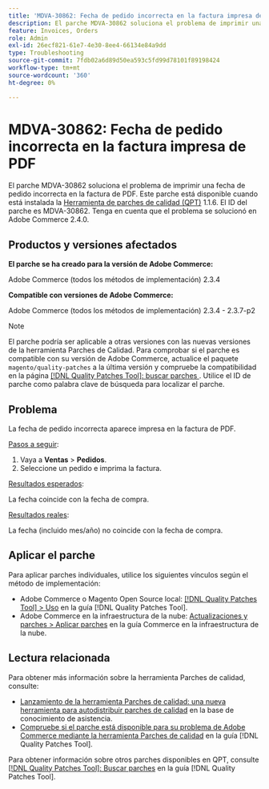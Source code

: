 ```yaml
---
title: 'MDVA-30862: Fecha de pedido incorrecta en la factura impresa de PDF'
description: El parche MDVA-30862 soluciona el problema de imprimir una fecha de pedido incorrecta en la factura de PDF. Este parche está disponible cuando está instalada la [Quality Patches Tool (QPT)](https://experienceleague.adobe.com/es/docs/commerce-operations/tools/quality-patches-tool/quality-patches-tool-to-self-serve-quality-patches) 1.1.6. El ID del parche es MDVA-30862. Tenga en cuenta que el problema se solucionó en Adobe Commerce 2.4.0.
feature: Invoices, Orders
role: Admin
exl-id: 26ecf821-61e7-4e30-8ee4-66134e84a9dd
type: Troubleshooting
source-git-commit: 7fdb02a6d89d50ea593c5fd99d78101f89198424
workflow-type: tm+mt
source-wordcount: '360'
ht-degree: 0%

---
```


# MDVA-30862: Fecha de pedido incorrecta en la factura impresa de PDF

El parche MDVA-30862 soluciona el problema de imprimir una fecha de pedido incorrecta en la factura de PDF. Este parche está disponible cuando está instalada la [Herramienta de parches de calidad (QPT)](https://experienceleague.adobe.com/es/docs/commerce-operations/tools/quality-patches-tool/quality-patches-tool-to-self-serve-quality-patches) 1.1.6. El ID del parche es MDVA-30862. Tenga en cuenta que el problema se solucionó en Adobe Commerce 2.4.0.

## Productos y versiones afectados

**El parche se ha creado para la versión de Adobe Commerce:**

Adobe Commerce (todos los métodos de implementación) 2.3.4

**Compatible con versiones de Adobe Commerce:**

Adobe Commerce (todos los métodos de implementación) 2.3.4 - 2.3.7-p2

>[!NOTE]
>
>El parche podría ser aplicable a otras versiones con las nuevas versiones de la herramienta Parches de Calidad. Para comprobar si el parche es compatible con su versión de Adobe Commerce, actualice el paquete `magento/quality-patches` a la última versión y compruebe la compatibilidad en la página [[!DNL Quality Patches Tool]: buscar parches &#x200B;](https://experienceleague.adobe.com/es/docs/commerce-operations/tools/quality-patches-tool/quality-patches-tool-to-self-serve-quality-patches). Utilice el ID de parche como palabra clave de búsqueda para localizar el parche.

## Problema

La fecha de pedido incorrecta aparece impresa en la factura de PDF.

<u>Pasos a seguir</u>:

1. Vaya a **Ventas** > **Pedidos**.
1. Seleccione un pedido e imprima la factura.

<u>Resultados esperados</u>:

La fecha coincide con la fecha de compra.

<u>Resultados reales</u>:

La fecha (incluido mes/año) no coincide con la fecha de compra.

## Aplicar el parche

Para aplicar parches individuales, utilice los siguientes vínculos según el método de implementación:

* Adobe Commerce o Magento Open Source local: [[!DNL Quality Patches Tool] > Uso](/help/tools/quality-patches-tool/usage.md) en la guía [!DNL Quality Patches Tool].
* Adobe Commerce en la infraestructura de la nube: [Actualizaciones y parches > Aplicar parches](https://experienceleague.adobe.com/docs/commerce-cloud-service/user-guide/develop/upgrade/apply-patches.html?lang=es) en la guía Commerce en la infraestructura de la nube.

## Lectura relacionada

Para obtener más información sobre la herramienta Parches de calidad, consulte:

* [Lanzamiento de la herramienta Parches de calidad: una nueva herramienta para autodistribuir parches de calidad](https://experienceleague.adobe.com/es/docs/commerce-operations/tools/quality-patches-tool/quality-patches-tool-to-self-serve-quality-patches) en la base de conocimiento de asistencia.
* [Compruebe si el parche está disponible para su problema de Adobe Commerce mediante la herramienta Parches de calidad](/help/tools/quality-patches-tool/patches-available-in-qpt/check-patch-for-magento-issue-with-magento-quality-patches.md) en la guía [!DNL Quality Patches Tool].

Para obtener información sobre otros parches disponibles en QPT, consulte [[!DNL Quality Patches Tool]: Buscar parches](https://experienceleague.adobe.com/tools/commerce-quality-patches/index.html?lang=es) en la guía [!DNL Quality Patches Tool].

